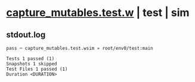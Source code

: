 # [capture_mutables.test.w](../../../../../examples/tests/valid/capture_mutables.test.w) | test | sim

## stdout.log
```log
pass ─ capture_mutables.test.wsim » root/env0/test:main

Tests 1 passed (1)
Snapshots 1 skipped
Test Files 1 passed (1)
Duration <DURATION>
```

